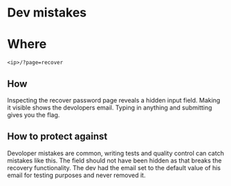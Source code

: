 # Dev mistakes

# Where

```
<ip>/?page=recover
```

## How

Inspecting the recover password page reveals a hidden input field. Making it visible shows the devolopers email. Typing in anything and submitting gives you the flag.

## How to protect against

Devoloper mistakes are common, writing tests and quality control can catch mistakes like this. The field should not have been hidden as that breaks the recovery functionality. The dev had the email set to the default value of his email for testing purposes and never removed it.